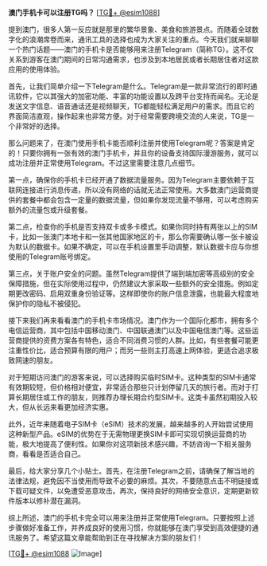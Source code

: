 **澳门手机卡可以注册TG吗？** [[TG💪+ @esim1088](https://t.me/s/esim1088)]

提到澳门，很多人第一反应就是那里的繁华景象、美食和旅游景点。而随着全球数字化的浪潮席卷而来，通讯工具的选择也成为大家关注的重点。今天我们就来聊聊一个热门话题——澳门的手机卡是否能够用来注册Telegram（简称TG）。这不仅关系到游客在澳门期间的日常沟通需求，也涉及到本地居民或者长期居住者对这款应用的使用体验。

首先，让我们简单介绍一下Telegram是什么。Telegram是一款非常流行的即时通讯软件，它以其强大的加密功能、丰富的功能设置以及跨平台支持而闻名。无论是发送文字信息、语音通话还是视频聊天，TG都能轻松满足用户的需求。而且它的界面简洁直观，操作起来也非常方便。对于经常需要跨境交流的人来说，TG是一个非常好的选择。

那么问题来了，在澳门使用手机卡能否顺利注册并使用Telegram呢？答案是肯定的！只要你拥有一张有效的澳门手机卡，并且你的设备支持国际漫游服务，就可以成功注册并正常使用Telegram。不过这里需要注意几点细节。

第一点，确保你的手机卡已经开通了数据流量服务。因为Telegram主要依赖于互联网连接进行消息传递，所以没有网络的话就无法正常使用。大多数澳门运营商提供的套餐中都会包含一定量的数据流量，但如果你发现流量不够用，可以考虑购买额外的流量包或升级套餐。

第二点，检查你的手机是否支持双卡或多卡模式。如果你同时持有两张以上的SIM卡，比如一张澳门本地卡和一张其他国家地区的卡，那么你需要确认哪一张卡被设为默认的数据卡。如果不确定，可以在手机设置里手动调整，默认数据卡应与你想使用的Telegram账号绑定。

第三点，关于账户安全的问题。虽然Telegram提供了端到端加密等高级别的安全保障措施，但在实际使用过程中，仍然建议大家采取一些额外的安全措施。例如定期更改密码、启用双重身份验证等。这样即使你的账户信息泄露，也能最大程度地保护你的隐私不被侵犯。

接下来我们再来看看澳门的手机卡市场情况。澳门作为一个国际化都市，拥有多个电信运营商，其中包括中国移动澳门、中国联通澳门以及中国电信澳门等。这些运营商提供的资费方案各有特色，适合不同消费习惯的人群。比如，有些套餐可能更注重性价比，适合预算有限的用户；而另一些则主打高速上网体验，更适合追求极致网速的朋友。

对于短期访问澳门的游客来说，可以选择购买临时SIM卡。这种类型的SIM卡通常有效期较短，但价格相对便宜，非常适合那些只计划停留几天的旅行者。而对于打算长期居住或工作的朋友，则推荐办理长期合约型SIM卡。这类卡虽然初期投入较大，但从长远来看更加经济实惠。

此外，近年来随着电子SIM卡（eSIM）技术的发展，越来越多的人开始尝试使用这种新型产品。eSIM的优势在于无需物理更换SIM卡即可实现切换运营商的功能，极大地提高了便利性。如果你对这项新技术感兴趣，不妨咨询一下相关服务商，看看是否适合自己。

最后，给大家分享几个小贴士。首先，在注册Telegram之前，请确保了解当地的法律法规，避免因不当使用而导致不必要的麻烦。其次，不要随意点击不明链接或下载可疑文件，以免遭受恶意攻击。再次，保持良好的网络安全意识，定期更新软件版本以修补潜在漏洞。

综上所述，澳门的手机卡完全可以用来注册并正常使用Telegram。只要按照上述步骤做好准备工作，并养成良好的使用习惯，你就能够在澳门享受到高效便捷的通讯服务了。希望这篇文章能帮助到正在寻找解决方案的朋友们！

[[TG💪+ @esim1088](https://t.me/s/esim1088) ![Image](https://i.postimg.cc/4NQfJmqS/Snipaste-2025-05-13-00-14-12.png)]